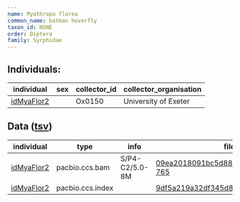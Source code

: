 ```yaml
---
name: Myathropa florea
common_name: batman hoverfly
taxon_id: NONE
order: Diptera
family: Syrphidae
---
```


## Individuals:

| individual | sex | collector_id | collector_organisation |
| ---------- | --- | ------------ | ---------------------- |
| [idMyaFlor2](idMyaFlor2.md) |  | Ox0150 | University of Exeter |

## Data ([tsv](Myathropa_florea_data.tsv))

| individual | type | info | file |
| ---------- | ---- | ---- | ---- |
| [idMyaFlor2](idMyaFlor2.md) | pacbio.ccs.bam | S/P4-C2/5.0-8M | [09ea2018091bc5d888e7011fae293124-765](https://darwin.cog.sanger.ac.uk/insects/Myathropa_florea/idMyaFlor2/genomic_data/pacbio/m64089_191127_132814.bc1020_BAK8B_OA--bc1020_BAK8B_OA.ccs.bam) |
| [idMyaFlor2](idMyaFlor2.md) | pacbio.ccs.index |  | [9df5a219a32df345d8ce392aff03d437](https://darwin.cog.sanger.ac.uk/insects/Myathropa_florea/idMyaFlor2/genomic_data/pacbio/m64089_191127_132814.bc1020_BAK8B_OA--bc1020_BAK8B_OA.ccs.bam.pbi) |
